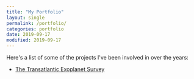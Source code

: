 ```yaml
---
title: "My Portfolio"
layout: single
permalink: /portfolio/
categories: portfolio
date: 2019-09-17
modified: 2019-09-17
---
```


Here's a list of some of the projects I've been involved in over the years:

* [The Transatlantic Exoplanet Survey](/portfolio/tres.html)

<!-- FIXME: Ab Initio? -->
<!-- FIXME: Boston Fusion -->
<!-- FIXME: OM1 OMBI -->
<!-- FIXME: HIQ -->
<!-- FIXME: Nameshark? -->
